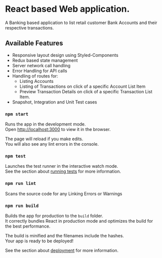 # React based Web application.

A Banking based application to list retail customer Bank Accounts and their respective transactions.

## Available Features

* Responsive layout design using Styled-Components
* Redux based state management
* Server network call handling
* Error Handling for API calls
* Handling of routes for:
  * Listing Accounts
  * Listing of Transactions on click of a specific Account List Item
  * Preview Transaction Details on click of a specific Transaction List Item.
* Snapshot, Integration and Unit Test cases

### `npm start`

Runs the app in the development mode.\
Open [http://localhost:3000](http://localhost:3000) to view it in the browser.

The page will reload if you make edits.\
You will also see any lint errors in the console.

### `npm test`

Launches the test runner in the interactive watch mode.\
See the section about [running tests](https://facebook.github.io/create-react-app/docs/running-tests) for more information.

### `npm run lint`

Scans the source code for any Linking Errors or Warnings

### `npm run build`

Builds the app for production to the `build` folder.\
It correctly bundles React in production mode and optimizes the build for the best performance.

The build is minified and the filenames include the hashes.\
Your app is ready to be deployed!

See the section about [deployment](https://facebook.github.io/create-react-app/docs/deployment) for more information.


